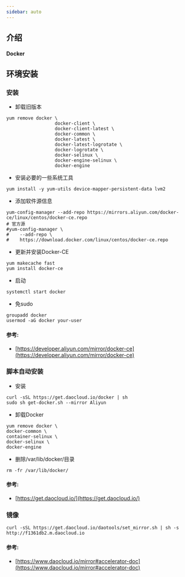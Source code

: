 ```yaml
---
sidebar: auto
---
```


## 介绍
#### Docker

## 环境安装
### 安装
- 卸载旧版本
```shell
yum remove docker \
                  docker-client \
                  docker-client-latest \
                  docker-common \
                  docker-latest \
                  docker-latest-logrotate \
                  docker-logrotate \
                  docker-selinux \
                  docker-engine-selinux \
                  docker-engine
```
- 安装必要的一些系统工具
```shell
yum install -y yum-utils device-mapper-persistent-data lvm2
```
- 添加软件源信息
```shell
yum-config-manager --add-repo https://mirrors.aliyun.com/docker-ce/linux/centos/docker-ce.repo
# 官方源  
#yum-config-manager \
#    --add-repo \
#    https://download.docker.com/linux/centos/docker-ce.repo
```
- 更新并安装Docker-CE
```shell
yum makecache fast
yum install docker-ce
```                 
- 启动
```shell
systemctl start docker
```
- 免sudo
```shell
groupadd docker
usermod -aG docker your-user
```
#### 参考:
- [https://developer.aliyun.com/mirror/docker-ce](https://developer.aliyun.com/mirror/docker-ce)

### 脚本自动安装
- 安装
```shell
curl -sSL https://get.daocloud.io/docker | sh
sudo sh get-docker.sh --mirror Aliyun
```
- 卸载Docker
```shell
yum remove docker \
docker-common \
container-selinux \
docker-selinux \
docker-engine
```
- 删除/var/lib/docker/目录
```
rm -fr /var/lib/docker/
```
#### 参考:
- [https://get.daocloud.io/](https://get.daocloud.io/)

### 镜像
```shell
curl -sSL https://get.daocloud.io/daotools/set_mirror.sh | sh -s http://f1361db2.m.daocloud.io
```

#### 参考:
- [https://www.daocloud.io/mirror#accelerator-doc](https://www.daocloud.io/mirror#accelerator-doc)